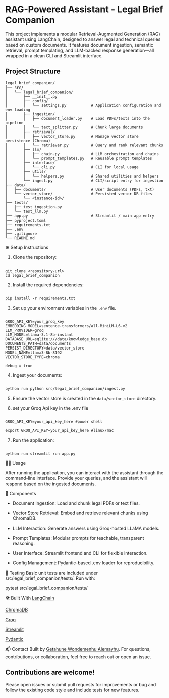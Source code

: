 # RAG-Powered Assistant - Legal Brief Companion

This project implements a modular Retrieval-Augmented Generation (RAG) assistant using LangChain, designed to answer legal and technical queries based on custom documents. It features document ingestion, semantic retrieval, prompt templating, and LLM-backed response generation—all wrapped in a clean CLI and Streamlit interface.

## Project Structure

```text
legal_brief_companion/
├── src/
│   └── legal_brief_companion/
│       ├── __init__.py
│       ├── config/
│       │   └── settings.py           # Application configuration and env loading
│       ├── ingestion/
│       │   ├── document_loader.py    # Load PDFs/texts into the pipeline
│       │   └── text_splitter.py      # Chunk large documents
│       ├── retrieval/
│       │   ├── vector_store.py       # Manage vector store persistence (Chroma)
│       │   └── retriever.py          # Query and rank relevant chunks
│       ├── llm/
│       │   ├── chain.py              # LLM orchestration and chains
│       │   └── prompt_templates.py   # Reusable prompt templates
│       ├── interface/
│       │   └── cli.py                # CLI for local usage
│       ├── utils/
│       │   └── helpers.py            # Shared utilities and helpers
│       └── ingest.py                 # CLI/script entry for ingestion
├── data/
│   ├── documents/                    # User documents (PDFs, txt)
│   └── vector_store/                 # Persisted vector DB files
│       └── <instance-id>/
├── tests/
│   ├── test_ingestion.py
│   └── test_llm.py
├── app.py                            # Streamlit / main app entry
├── pyproject.toml
├── requirements.txt
├── .env
├── .gitignore
└── README.md
```

⚙️ Setup Instructions

1. Clone the repository:

```

git clone <repository-url>
cd legal_brief_companion

```

2. Install the required dependencies:

```

pip install -r requirements.txt

```

3. Set up your environment variables in the `.env` file.

```

GROQ_API_KEY=your_groq_key
EMBEDDING_MODEL=sentence-transformers/all-MiniLM-L6-v2
LLM_PROVIDER=groq
LLM_MODEL=llama-3.1-8b-instant
DATABASE_URL=sqlite:///data/knowledge_base.db
DOCUMENTS_PATH=data/documents
PERSIST_DIRECTORY=data/vector_store
MODEL_NAME=llama3-8b-8192
VECTOR_STORE_TYPE=chroma

debug = true

```

4. Ingest your documents:

```

python run python src/legal_brief_companion/ingest.py

```

5. Ensure the vector store is created in the `data/vector_store` directory.

6. set your Groq Api key in the .env file

```

GROQ_API_KEY=your_api_key_here #power shell

export GROQ_API_KEY=your_api_key_here #linux/mac

```

7. Run the application:

```

python run streamlit run app.py

```

🧑‍⚖️ Usage

After running the application, you can interact with the assistant through the command-line interface. Provide your queries, and the assistant will respond based on the ingested documents.

🧩 Components

- Document Ingestion: Load and chunk legal PDFs or text files.

- Vector Store Retrieval: Embed and retrieve relevant chunks using ChromaDB.

- LLM Interaction: Generate answers using Groq-hosted LLaMA models.

- Prompt Templates: Modular prompts for teachable, transparent reasoning.

- User Interface: Streamlit frontend and CLI for flexible interaction.

- Config Management: Pydantic-based .env loader for reproducibility.

🧪 Testing
Basic unit tests are included under src/legal_brief_companion/tests/. Run with:

pytest src/legal_brief_companion/tests/

🛠️ Built With
[LangChain](https://www.langchain.com/)

[ChromaDB](https://www.chroma.com/)

[Groq](https://www.groq.com/)

[Streamlit](https://streamlit.io/)

[Pydantic](https://pydantic-docs.helpmanual.io/)

📬 Contact
Built by [Getahune Wondemenhu Alemayhu](https://www.github.com/getishe).
For questions, contributions, or collaboration, feel free to reach out or open an issue.

## Contributions are welcome!

Please open issues or submit pull requests for improvements or bug and follow the existing code style and include tests for new features.
